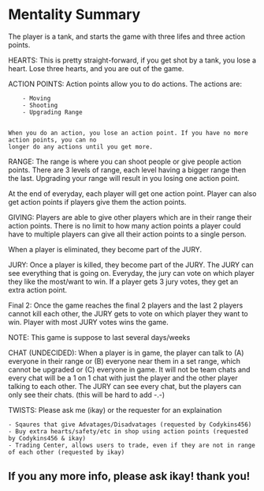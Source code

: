 # Mentality Summary

The player is a tank, and starts the game with three lifes and three action points. 

HEARTS:
    This is pretty straight-forward, if you get shot by a tank, you lose a heart. Lose three hearts,
    and you are out of the game.

ACTION POINTS:
    Action points allow you to do actions. The actions are:

        - Moving 
        - Shooting
        - Upgrading Range
    
    
    When you do an action, you lose an action point. If you have no more action points, you can no 
    longer do any actions until you get more. 

RANGE:
    The range is where you can shoot people or give people action points. There are 3 levels 
    of range, each level having a bigger range then the last. Upgrading your range will result
    in you losing one action point.


At the end of everyday, each player will get one action point. Player can also get action points
if players give them the action points. 

GIVING:
    Players are able to give other players which are in their range their action points. There is
    no limit to how many action points a player could have to multiple players can give all their
    action points to a single person.


When a player is eliminated, they become part of the JURY.

JURY:
    Once a player is killed, they become part of the JURY. The JURY can see everything that is going on.
    Everyday, the jury can vote on which player they like the most/want to win. If a player gets 3 jury
    votes, they get an extra action point.

Final 2:
    Once the game reaches the final 2 players and the last 2 players cannot kill each other, the JURY
    gets to vote on which player they want to win. Player with most JURY votes wins the game.


NOTE: This game is suppose to last several days/weeks

CHAT (UNDECIDED):
    When a player is in game, the player can talk to (A) everyone in their range or (B) everyone near them
    in a set range, which cannot be upgraded or (C) everyone in game. It will not be team chats and every chat will be a 1 on 1
    chat with just the player and the other player talking to each other. The JURY can see every chat, but the players can only see
    their chats. (this will be hard to add -.-)

TWISTS:
    Please ask me (ikay) or the requester for an explaination


    - Sqaures that give Advatages/Disadvatages (requested by Codykins456) 
    - Buy extra hearts/safety/etc in shop using action points (requested by Codykins456 & ikay)
    - Trading Center, allows users to trade, even if they are not in range of each other (requested by ikay)


## If you any more info, please ask ikay! thank you!
